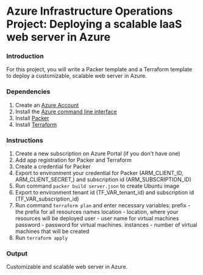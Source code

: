 # Azure Infrastructure Operations Project: Deploying a scalable IaaS web server in Azure

### Introduction
For this project, you will write a Packer template and a Terraform template to deploy a customizable, scalable web server in Azure.

### Dependencies
1. Create an [Azure Account](https://portal.azure.com) 
2. Install the [Azure command line interface](https://docs.microsoft.com/en-us/cli/azure/install-azure-cli?view=azure-cli-latest)
3. Install [Packer](https://www.packer.io/downloads)
4. Install [Terraform](https://www.terraform.io/downloads.html)

### Instructions
1. Create a new subscription on Azure Portal (if you don't have one)
2. Add app registration for Packer and Terraform
3. Create a credential for Packer
3. Export to environment your credential for Packer (ARM_CLIENT_ID, ARM_CLIENT_SECRET,) and subscription id (ARM_SUBSCRIPTION_ID)
4. Run command `packer build server.json` to create Ubuntu image
5. Export to environment tenant id (TF_VAR_tenant_id) and subscription id (TF_VAR_subscription_id)
6. Run command `terraform plan` and enter necessary variables:
	prefix - the prefix for all resources names
	location - location, where your resources will be deployed
	user - user name for virtual machines 
	password - password for virtual machines. 
	instances - number of virtual machines that will be created
7. Run `terraform apply`


### Output
Customizable and scalable web server in Azure.

